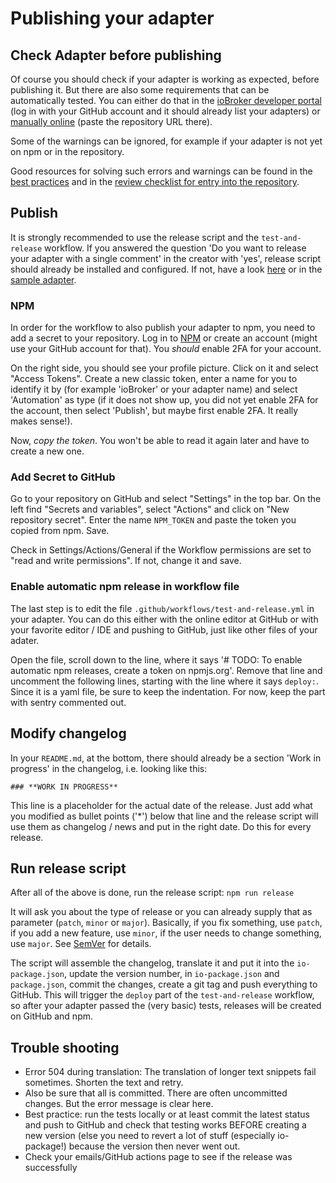 # Publishing your adapter

## Check Adapter before publishing

Of course you should check if your adapter is working as expected, before publishing it. But there are also some requirements
that can be automatically tested. You can either do that in the [ioBroker developer portal](https://www.iobroker.dev/adapter-check) (log in with
your GitHub account and it should already list your adapters) or [manually online](https://adapter-check.iobroker.in/) (paste the repository URL there).

Some of the warnings can be ignored, for example if your adapter is not yet on npm or in the repository.

Good resources for solving such errors and warnings can be found in the [best practices](https://github.com/ioBroker/ioBroker.repositories#development-and-coding-best-practices)
and in the [review checklist for entry into the repository](https://github.com/ioBroker/ioBroker.repositories/blob/master/REVIEW_CHECKLIST.md). 

## Publish

It is strongly recommended to use the release script and the `test-and-release` workflow. If you answered the question 
'Do you want to release your adapter with a single comment' in the creator with 'yes', release script should already be
installed and configured. If not, have a look [here](https://github.com/AlCalzone/release-script/blob/master/README.md) 
or in the [sample adapter](https://github.com/ioBroker/ioBroker.example/blob/master/JavaScript/.releaseconfig.json).

### NPM
In order for the workflow to also publish your adapter to npm, you need to add a secret to your repository. Log in to 
[NPM](https://www.npmjs.com/) or create an account (might use your GitHub account for that). You *should* enable 2FA for 
your account.

On the right side, you should see your profile picture. Click on it and select "Access Tokens". Create a new classic token,
enter a name for you to identify it by (for example 'ioBroker' or your adapter name) and select 'Automation' as type (if it
does not show up, you did not yet enable 2FA for the account, then select 'Publish', but maybe first enable 2FA. It really makes
sense!).

Now, *copy the token*. You won't be able to read it again later and have to create a new one.

### Add Secret to GitHub

Go to your repository on GitHub and select "Settings" in the top bar. On the left find "Secrets and variables", select 
"Actions" and click on "New repository secret". Enter the name `NPM_TOKEN` and paste the token you copied from npm. Save.

Check in Settings/Actions/General if the Workflow permissions are set to "read and write permissions". If not, change it and save.

### Enable automatic npm release in workflow file

The last step is to edit the file `.github/workflows/test-and-release.yml` in your adapter. You can do this either with
the online editor at GitHub or with your favorite editor / IDE and pushing to GitHub, just like other files of your adater.

Open the file, scroll down to the line, where it says '# TODO: To enable automatic npm releases, create a token on npmjs.org'.
Remove that line and uncomment the following lines, starting with the line where it says `deploy:`. Since it is a yaml file,
be sure to keep the indentation.
For now, keep the part with sentry commented out.

## Modify changelog

In your `README.md`, at the bottom, there should already be a section 'Work in progress' in the changelog, i.e. 
looking like this:

``` ### **WORK IN PROGRESS** ```

This line is a placeholder for the actual date of the release. Just add what you modified as bullet points ('*') below
that line and the release script will use them as changelog / news and put in the right date. Do this for every release.

## Run release script

After all of the above is done, run the release script:
``` npm run release ```

It will ask you about the type of release or you can already supply that as parameter (`patch`, `minor` or `major`). 
Basically, if you fix something, use `patch`, if you add a new feature, use `minor`, 
if the user needs to change something, use `major`.  See [SemVer](https://semver.org/) for details.

The script will assemble the changelog, translate it and put it into the `io-package.json`, update the version number, in
`io-package.json` and `package.json`, commit the changes, create a git tag and push everything to GitHub. This will trigger
the `deploy` part of the `test-and-release` workflow, so after your adapter passed the (very basic) tests, releases will 
be created on GitHub and npm.

## Trouble shooting

* Error 504 during translation: The translation of longer text snippets fail sometimes. Shorten the text and retry.
* Also be sure that all is committed. There are often uncommitted changes. But the error message is clear here.
* Best practice: run the tests locally or at least commit the latest status and push to GitHub and check that testing works BEFORE creating a new version (else you need to revert a lot of stuff (especially io-package!) because the version then never went out.
* Check your emails/GitHub actions page to see if the release was successfully

